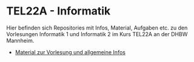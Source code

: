 # TEL22A - Informatik

Hier befinden sich Repositories mit Infos, Material, Aufgaben etc. zu den Vorlesungen
Informatik 1 und Informatik 2 im Kurs TEL22A an der DHBW Mannheim.

* [Material zur Vorlesung und allgemeine Infos](https://github.com/TEL22A-Inf/inf2-material)
